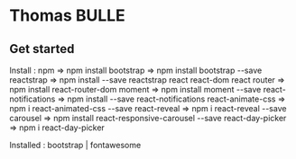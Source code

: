 # Thomas BULLE

## Get started
Install :
    npm                     =>  npm install
    bootstrap               =>  npm install bootstrap --save
    reactstrap              =>  npm install --save reactstrap react react-dom
    react router            =>  npm install react-router-dom
    moment                  =>  npm install moment --save
    react-notifications     =>  npm install --save react-notifications
    react-animate-css       =>  npm i react-animated-css --save
    react-reveal            =>  npm i react-reveal --save
    carousel                =>  npm install react-responsive-carousel --save
    react-day-picker        =>  npm i react-day-picker

Installed :
bootstrap |  fontawesome
